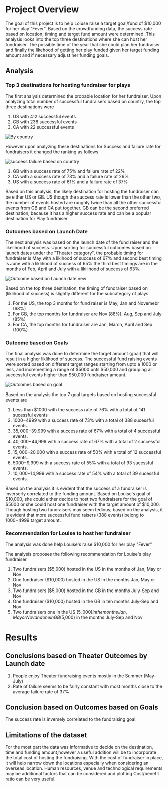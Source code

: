 # Project Overview
The goal of this project is to help Loiuse raise a target goal/fund of $10,000 for her play "Fever". Based on the crowdfunding data, the success rate based on location, timing and target fund amount were determined. This analysis looks into the top three destinations where she can host her fundraiser. The possible time of the year that she could plan her fundraiser and finally the likehood of getting her play funded given her target funding amount and if necessary adjust her funding goals.



## Analysis
### Top 3 destinations for hosting fundraiser for plays


The first analysis determined the probable location for her fundraiser. Upon analyzing total number of successful fundraisers based on country, the top three destinations were
1. US with 412 successful events
2. GB with 238 successful events
3. CA with 22 successful events


![By country](https://user-images.githubusercontent.com/116985403/201022854-3d5d108d-68c0-49cc-8eee-e355f20edf54.png)

However upon analyzing these destinations for Success and failure rate for fundraisers it changed the ranking as follows.


![success failure based on country](https://user-images.githubusercontent.com/116985403/201023011-4f148005-748a-4419-bb18-c517f501594a.png)


1. GB with a success rate of 75% and failure rate of 22%
2. CA with a success rate of 73% and a failure rate of 26%
3. US with a success rate of 61% and a failure rate of 37%

Based on this analysis, the likely destination for hosting the fundraiser can be either US or GB. US though the success rate is lower than the other two, the number of events hosted are roughly twice than all the other successful events from GB and CA put together. GB can be the second preferred destination, because it has a higher success rate and can be a popular destination for Play fundraiser. 

### Outcomes based on Launch Date


The next analysis was based on the launch date of the fund raiser and the likelihood of success. Upon sorting for successful outcomes based on launch dates under the "Theater category", the probable timing for fundraiser is May with a likihood of success of 67% and second best timing is June with a liklihood of success of 65% the third best timings are in the months of Feb, April and July with a likilihood of success of 63%.

![Outcome based on Launch date new](https://user-images.githubusercontent.com/116985403/201023634-670013b8-43b3-43c3-86fb-bf1c0fd85c2c.png)



Based on the top three destination, the timing of fundraiser based on (liklihood of success) is slightly different for the subcategory of plays.

1. For the US, the top 3 months for fund raiser is May, Jan and Novemebr (68%)
2. For GB, the top  months for fundraiser are Nov (88%), Aug, Sep and July (85%) 
3. For CA, the top months for fundraiser are Jan, March, April and Sep (100%)

### Outcome based on Goals
The final analysis was done to determine the target amount (goal) that will result in a higher liklihood of success. The successful fund raising events were sorted based on different target ranges starting from upto a 1000 or less, and incrementing a range of $5000 until $50,000 and grouping all successful events higher than $50,000 fundraiser amount. 

![Outcomes based on goal](https://user-images.githubusercontent.com/116985403/201023682-4fa75bed-7c6c-4b69-b5c7-3476de0c22e0.png)


Based on the analysis the top 7 goal targets based on hosting successful events are

1. Less than $1000 with the success rate of 76% with a total of 141 sucessful events
2. $1000-$4999 with a success rate of 73% with a total of 388 sucessful events.
3. $35,000-$39,999 with a success rate of 67% with a total of 4 successful events.
4. $40,000-$44,999 with a success rate of 67% with a total of 2 successful events.
5. $15,000-$20,000 with a success rate of 50% with a total of 12 successful events.
6. $5000-$9,999 with a success rate of 55% with a total of 93 sucessful events.
7. $10,000-$14,999 with a success rate of 54% with a total of 39 sucessful events.


Based on the analysis it is evident that the success of a fundraiser is inverserly correlated to the funding amount. Based on Louise's goal of $10,000, she could either decide to host two fundraisers for the goal of $5000 or she could host one fundraiser with the target amount of $10,000. Though hosting two fundraisers may seem tedious, based on the analysis, it is evident that more successful fund raisers (388 events) belong to $1000-$4999 target amount.
 
### Recommendation for Louise to host her fundraiser

The analysis was done help Louise's raise $10,000 for her play "Fever"

The analysis proposes the following recommendation for Louise's play fundraiser

1. Two fundraisers ($5,000) hosted in the US in the months of Jan, May or Nov
2. One fundraiser ($10,000) hosted in the US in the months Jan, May or Nov
3. Two fundraisers ($5,000) hosted in the GB in the months July-Sep and Nov
4. One fundraiser ($10,000) hosted in the GB in teh months July-Sep and Nov
5. Two fundraisers one in the US ($5,000) in the months Jan, May or Nov and one in GB ($5,000) in the months July-Sep and Nov




# Results
## Conclusions based on Theater Outcomes by Launch date
1. People enjoy Theater fundraising events mostly in the Summer (May-July)
2. Rate of failure seems to be fairly constant with most months close to the average failure rate of 37%
## Conclusion based on Outcomes based on Goals
The success rate is inversely correlated to the fundraising goal.
## Limitations of the dataset
For the most part the data was informative to decide on the destination, time and funding amount,however a useful addition will be to incorporate the total cost of hosting the fundraising. With the cost of fundraiser in place, it will help narrow down the locations especially when considering an overseas location. Human resources, venue and technological requirements may be additional factors that can be considered and plotting Cost/benefit ratio can be very useful.

